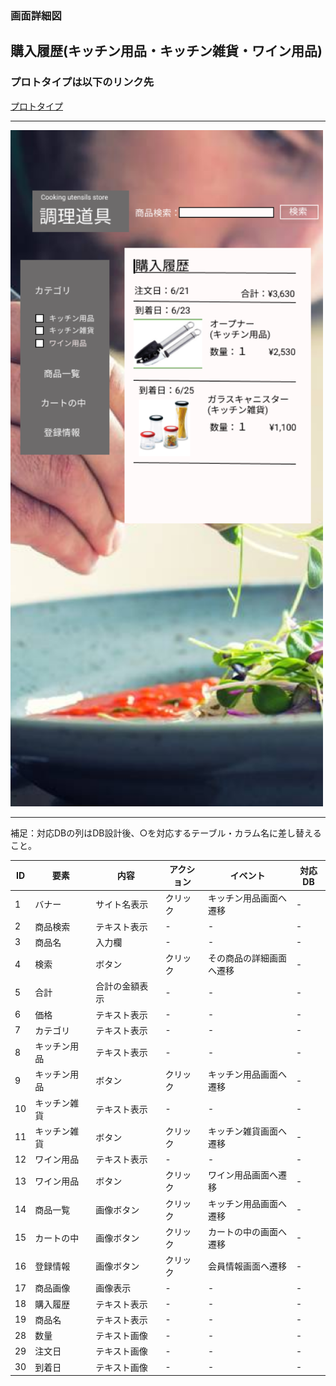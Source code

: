 ### 画面詳細図
## 購入履歴(キッチン用品・キッチン雑貨・ワイン用品)
### プロトタイプは以下のリンク先
[プロトタイプ](https://www.figma.com/file/Bbyoi3oY44HApNDN9uLFlB/cook?node-id=1%3A3)
*****
<img src="../img/購入履歴.png" width="500">

*****
補足：対応DBの列はDB設計後、○を対応するテーブル・カラム名に差し替えること。

| ID | 要素 | 内容 | アクション | イベント | 対応DB |
|----|------|-----|------------|---------|-------|
|1   |バナー   |サイト名表示|クリック|キッチン用品画面へ遷移|-      |
|2   |商品検索  |テキスト表示|-    |-        |-      |
|3   |商品名　  |入力欄　　|-      |-        |-      |
|4   |検索　　  |ボタン　　　|クリック|その商品の詳細画面へ遷移|-      |
|5   |合計      |合計の金額表示|-    |-        |-      |
|6   |価格　    |テキスト表示　　|-    |-        |-      |
|7   |カテゴリ  |テキスト表示|-    |-        |-      |
|8   |キッチン用品　|テキスト表示|-    |-        |-      |
|9   |キッチン用品　|ボタン|クリック|キッチン用品画面へ遷移|-      |
|10  |キッチン雑貨　|テキスト表示|-    |-        |-      |
|11  |キッチン雑貨　|ボタン|クリック|キッチン雑貨画面へ遷移|-      |
|12  |ワイン用品|テキスト表示|-    |-        |-      |
|13  |ワイン用品|ボタン|クリック|ワイン用品画面へ遷移|-      |
|14  |商品一覧|画像ボタン　　　|クリック|キッチン用品画面へ遷移|-      |
|15  |カートの中|画像ボタン |クリック|カートの中の画面へ遷移|-      |
|16  |登録情報|画像ボタン　 |クリック|会員情報画面へ遷移|-      |
|17  |商品画像    |画像表示 |-      |-               |-      |
|18  |購入履歴|テキスト表示  |-      |-        |-               |
|19  |商品名  |テキスト表示 |-       |-        |-               |
|28  |数量     |テキスト画像　|-    |-        |-                  |
|29  |注文日     |テキスト画像　|-    |-        |-                  |
|30  |到着日     |テキスト画像　|-    |-        |-                  |
